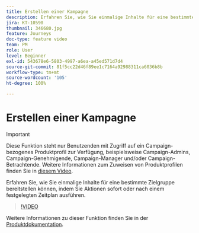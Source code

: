 ```yaml
---
title: Erstellen einer Kampagne
description: Erfahren Sie, wie Sie einmalige Inhalte für eine bestimmte Zielgruppe bereitstellen können, indem Sie Aktionen sofort oder nach einem festgelegten Zeitplan ausführen.
jira: KT-10590
thumbnail: 346680.jpg
feature: Journeys
doc-type: feature video
team: PM
role: User
level: Beginner
exl-id: 543678e6-5803-4997-a6ea-a45ed571d7d4
source-git-commit: 81f5cc22d46f89ee1c7164a92988311ca6036b8b
workflow-type: tm+mt
source-wordcount: '105'
ht-degree: 100%

---
```


# Erstellen einer Kampagne

>[!IMPORTANT]
>
>Diese Funktion steht nur Benutzenden mit Zugriff auf ein Campaign-bezogenes Produktprofil zur Verfügung, beispielsweise Campaign-Admins, Campaign-Genehmigende, Campaign-Manager und/oder Campaign-Betrachtende. Weitere Informationen zum Zuweisen von Produktprofilen finden Sie in [diesem Video](/help/set-up-access/access-management.md).

Erfahren Sie, wie Sie einmalige Inhalte für eine bestimmte Zielgruppe bereitstellen können, indem Sie Aktionen sofort oder nach einem festgelegten Zeitplan ausführen.

>[!VIDEO](https://video.tv.adobe.com/v/346680?quality=12&learn=on)

Weitere Informationen zu dieser Funktion finden Sie in der [Produktdokumentation](https://experienceleague.adobe.com/docs/journey-optimizer/using/campaigns/get-started-with-campaigns.html?lang=de).
